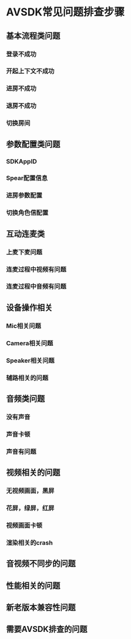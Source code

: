 # AVSDK常见问题排查步骤
## <a name="log_basic">基本流程类问题</a>
### <a name="log_basic_login">登录不成功</a>
### <a name="log_basic_startcontext">开起上下文不成功</a>
### <a name="log_basic_enterroom">进房不成功</a>
### <a name="log_basic_exitroom">退房不成功</a>
### <a name="log_basic_exitroom">切换房间</a>




## <a name="log_param">参数配置类问题</a>
### <a name="log_param_sdkappid">SDKAppID</a>
### <a name="log_param_spear">Spear配置信息</a>
### <a name="log_param_enterroom">进房参数配置</a>
### <a name="log_param_changeavcontrolrole">切换角色信配置</a>

## <a name="log_updownmic">互动连麦类</a>
### <a name="log_updownmic_updonwparam">上麦下麦问题</a>
### <a name="log_updownmic_video">连麦过程中视频有问题</a>
### <a name="log_updownmic_audio">连麦过程中音频有问题</a>

## <a name="log_device">设备操作相关</a>
### <a name="log_device_mic">Mic相关问题</a>
### <a name="log_device_camera">Camera相关问题</a>
### <a name="log_device_speaker">Speaker相关问题</a>
### <a name="log_device_aux">辅路相关的问题</a>



## <a name="log_audio">音频类问题</a>
### <a name="log_audio_noaudio">没有声音</a>
### <a name="log_audio_stuck">声音卡顿</a>
### <a name="log_audio_quality">声音有问题</a>

## <a name="log_video">视频相关的问题</a>
### <a name="log_video_noframe">无视频画面，黑屏</a>
### <a name="log_video_badframe">花屏，绿屏，红屏</a>
### <a name="log_video_stuck">视频画面卡顿</a>
### <a name="log_video_render">渲染相关的crash</a>


## <a name="log_avsync">音视频不同步的问题</a>



## <a name="log_performance">性能相关的问题</a>

## <a name="log_compatibility">新老版本兼容性问题</a>

## <a name="log_debug">需要AVSDK排查的问题</a>







